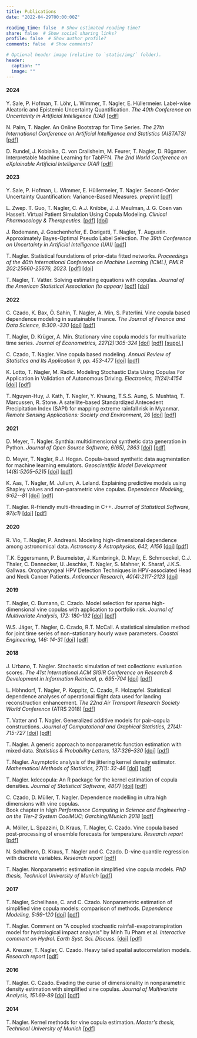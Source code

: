 ```yaml
---
title: Publications
date: "2022-04-29T00:00:00Z"

reading_time: false  # Show estimated reading time?
share: false  # Show social sharing links?
profile: false  # Show author profile?
comments: false  # Show comments?

# Optional header image (relative to `static/img/` folder).
header:
  caption: ""
  image: ""
---
```


#### 2024

Y. Sale, P. Hofman, T. Löhr, L. Wimmer, T. Nagler, E. Hüllermeier. Label-wise Aleatoric and Epistemic Uncertainty Quantification.
*The 40th Conference on Uncertainty in Artificial Intelligence (UAI)*
[[pdf]](../686_label_wise_aleatoric_and_epist.pdf)

N. Palm, T. Nagler.
An Online Bootstrap for Time Series. *The 27th International Conference on Artificial Intelligence and Statistics (AISTATS)*
[[pdf]](https://arxiv.org/abs/2310.19683)

D. Rundel, J. Kobialka, C. von Crailsheim, M. Feurer, T. Nagler, D. Rügamer. Interpretable Machine Learning for TabPFN. *The 2nd World Conference on eXplainable Artificial Intelligence (XAI)* [[pdf]](https://arxiv.org/abs/2403.10923)


#### 2023

Y. Sale, P. Hofman, L. Wimmer, E. Hüllermeier, T. Nagler. Second-Order Uncertainty Quantification: Variance-Based Measures. *preprint* [[pdf]](https://arxiv.org/abs/2401.00276)

L. Zwep. T. Guo, T. Nagler, C. A.J. Knibbe, J. J. Meulman, J. G. Coen van Hasselt. Virtual Patient Simulation Using Copula Modeling. 
*Clinical Pharmacology & Therapeutics.* [[pdf]](https://ascpt.onlinelibrary.wiley.com/doi/epdf/10.1002/cpt.3099)  [[doi]](https://doi.org/10.1002/cpt.3099)

J. Rodemann, J. Goschenhofer, E. Dorigatti, T. Nagler, T. Augustin. 
Approximately Bayes-Optimal Pseudo Label Selection. *The 39th Conference on Uncertainty in Artificial Intelligence (UAI)* [[pdf]](https://arxiv.org/abs/2302.08883)  

T. Nagler. Statistical foundations of prior-data fitted
networks. *Proceedings of the 40th International Conference on Machine Learning (ICML), PMLR 202:25660-25676, 2023.* [[pdf]](https://arxiv.org/abs/2305.11097)  [[doi]](https://proceedings.mlr.press/v202/nagler23a.html)

T. Nagler, T. Vatter. Solving estimating equations with copulas.
*Journal of the American Statistical Association (to appear)* [[pdf]](http://arxiv.org/abs/1801.10576) [[doi]](https://www.tandfonline.com/doi/full/10.1080/01621459.2023.2177545)


#### 2022

C. Czado, K. Bax, Ö. Sahin, T. Nagler, A. Min, S. Paterlini.
Vine copula based dependence modeling in sustainable finance.
*The Journal of Finance and Data Science, 8:309.-330* [[doi]](https://doi.org/10.1016/j.jfds.2022.11.003) [[pdf]](https://reader.elsevier.com/reader/sd/pii/S2405918822000162?token=E8BFC7734FEAFD473AB3B49A88D7AEE3AC94D5D7446909CF12D61785F5DFB6F1A4479A2D3786AA7A5A8EB2C209E8B574&originRegion=eu-west-1&originCreation=20221117161144)

T. Nagler, D. Krüger, A. Min.
Stationary vine copula models for multivariate time series. 
*Journal of Econometrics, 227(2):305-324* [[doi]](https://www.sciencedirect.com/science/article/pii/S0304407621003043) [[pdf]](https://www.sciencedirect.com/science/article/pii/S0304407621003043/pdfft?md5=e36d67f4b050cf9813f5fdbe51578b08&pid=1-s2.0-S0304407621003043-main.pdf)  [[suppl.]](https://ars.els-cdn.com/content/image/1-s2.0-S0304407621003043-mmc1.pdf)

C. Czado, T. Nagler.
Vine copula based modeling. 
*Annual Review of Statistics and Its Application 9, pp. 453-477* [[doi]](http://www.annualreviews.org/eprint/DMMEJGSBDRJ8NQIM3CVY/full/10.1146/annurev-statistics-040220-101153) [[pdf]](../vine-arisa.pdf)

K. Lotto, T. Nagler, M. Radic.
Modeling Stochastic Data Using Copulas For Application in Validation of Autonomous Driving. *Electronics, 11(24):4154* [[doi]](https://www.mdpi.com/2079-9292/11/24/4154) [[pdf]](https://www.mdpi.com/2079-9292/11/24/4154/pdf) 

T. Nguyen-Huy, J. Kath, T. Nagler, Y. Khaung, T.S.S. Aung, S. Mushtaq, T. Marcussen, R. Stone. 
A satellite-based Standardized Antecedent Precipitation Index (SAPI) for mapping extreme rainfall risk in Myanmar. 
*Remote Sensing Applications: Society and Environment*, 26 [[doi]](https://doi.org/10.1016/j.rsase.2022.100733) [[pdf]](https://pure.tudelft.nl/ws/files/117912721/1_s2.0_S2352938522000416_main.pdf)



#### 2021

D. Meyer, T. Nagler. 
Synthia: multidimensional synthetic data generation in Python. 
*Journal of Open Source Software, 6(65), 2863* [[doi]](https://joss.theoj.org/papers/10.21105/joss.02863) [[pdf]](https://joss.theoj.org/papers/10.21105/joss.02863) 

D. Meyer, T. Nagler, R.J. Hogan. 
Copula-based synthetic data augmentation for machine learning emulators.
*Geoscientific Model Development 14(8):5205–5215*  [[doi]](https://gmd.copernicus.org/articles/14/5205/2021/)  [[pdf]](https://arxiv.org/abs/2012.09037)  

K. Aas, T. Nagler, M. Jullum, A. Løland.
Explaining predictive models using Shapley values and non-parametric vine copulas. 
*Dependence Modeling, 9:62--81* [[doi]](https://doi.org/10.1515/demo-2021-0103) [[pdf]](https://doi.org/10.1515/demo-2021-0103)


T. Nagler.
R-friendly multi-threading in C++.
_Journal of Statistical Software, 97(c1)_  [[doi]](<https://www.jstatsoft.org/article/view/v097c01>) [[pdf]](https://www.jstatsoft.org/article/view/v097c01)  

#### 2020

R. Vio, T. Nagler, P. Andreani. 
Modeling high-dimensional dependence among astronomical data. 
*Astronomy & Astrophysics, 642, A156* [[doi]](<https://www.aanda.org/articles/aa/abs/2020/10/aa38585-20/aa38585-20.html>) [[pdf]](https://www.aanda.org/articles/aa/pdf/2020/10/aa38585-20.pdf)

T.K. Eggersmann,  P. Baumeister, J. Kumbringk, D. Mayr, E. Schmoeckel, C.J. Thaler, C. Dannecker,  U. Jeschke, T. Nagler, S. Mahner,  K. Sharaf, J.K.S. Gallwas.
Oropharyngeal HPV Detection Techniques in HPV-associated Head and Neck Cancer Patients.
*Anticancer Research, 40(4):2117-2123* [[doi]](<https://www.ncbi.nlm.nih.gov/pubmed/32234904?dopt=Abstract>)

#### 2019

T. Nagler, C. Bumann, C. Czado. 
Model selection for sparse high-dimensional vine copulas with application to portfolio risk.
*Journal of Multivariate Analysis, 172: 180-192* 
[[doi]](https://doi.org/10.1016/j.jmva.2019.03.004) [[pdf]](https://arxiv.org/abs/1801.09739)  

W.S. Jäger, T. Nagler, C. Czado, R.T. McCall.
A statistical simulation method for joint time series of non-stationary hourly wave parameters. 
*Coastal Engineering, 146: 14-31* [[doi]](https://www.sciencedirect.com/science/article/pii/S0378383918301777) [[pdf]](http://arxiv.org/abs/1810.12389) 

#### 2018

J. Urbano, T. Nagler.
Stochastic simulation of test collections: evaluation scores.
*The 41st International ACM SIGIR Conference on Research & Development in Information Retrieval, p. 695-704* 
[[doi]](https://dl.acm.org/citation.cfm?doid=3209978.3210043) [[pdf]](http://julian-urbano.info/files/publications/065-stochastic-simulation-test-collections-evaluation-scores.pdf) 

L. Höhndorf, T. Nagler, P. Koppitz, C. Czado, F. Holzapfel. 
Statistical dependence analyses of operational flight data used for landing reconstruction enhancement.
 *The 22nd Air Transport Research Society World Conference* (ATRS 2018) [[pdf]](https://arxiv.org/pdf/2206.09809.pdf)

T. Vatter and T. Nagler.
Generalized additive models for pair-copula constructions.
*Journal of Computational and Graphical Statistics, 27(4): 715-727* [[doi]](https://www.tandfonline.com/doi/full/10.1080/10618600.2018.1451338) [[pdf]](https://arxiv.org/abs/1608.01593) 

T. Nagler. 
A generic approach to nonparametric function estimation with mixed data.
*Statistics & Probability Letters, 137:326–330* 
[[doi]](https://www.sciencedirect.com/science/article/pii/S0167715218300853) [[pdf]](https://arxiv.org/abs/1704.07457)  

T. Nagler. 
Asymptotic analysis of the jittering kernel density estimator.
*Mathematical Methods of Statistics, 27(1): 32-46* 
[[doi]](https://link.springer.com/article/10.3103/S1066530718010027) [[pdf]](https://arxiv.org/abs/1705.05431) 

T. Nagler. 
kdecopula: An R package for the kernel estimation of copula densities.
*Journal of Statistical Software, 48(7)* 
[[doi]](https://www.jstatsoft.org/article/view/v084i07) [[pdf]](hhttps://www.jstatsoft.org/index.php/jss/article/view/v084i07/1211) 

C. Czado, D. Müller, T. Nagler. 
Dependence modelling in ultra high dimensions with vine copulas.   
Book chapter in *High Performance Computing in Science and Engineering - on the Tier-2 System CoolMUC; Garching/Munich 2018* [[pdf]](https://mediatum.ub.tum.de/doc/1439506/1439506.pdf) 

A. Möller, L. Spazzini, D. Kraus, T. Nagler, C. Czado. 
Vine copula based post-processing of ensemble forecasts for temperature.
*Research report* [[pdf]](http://arxiv.org/abs/1811.02255) 

N. Schallhorn, D. Kraus, T. Nagler and C. Czado. 
D-vine quantile regression with discrete variables.
*Research report* [[pdf]](http://arxiv.org/abs/1705.08310)


T. Nagler.
Nonparametric estimation in simplified vine copula models.
*PhD thesis, Technical University of Munich* [[pdf]](http://mediatum.ub.tum.de/node?id=1447138)  

#### 2017



T. Nagler, Schellhase, C. and C. Czado.
Nonparametric estimation of simplified vine copula models: comparison of methods.
*Dependence Modeling, 5:99-120* 
[[doi]](https://www.degruyter.com/view/j/demo.2017.5.issue-1/demo-2017-0007/demo-2017-0007.xml) [[pdf]](https://www.degruyter.com/document/doi/10.1515/demo-2017-0007/pdf)


T. Nagler.
Comment on "A coupled stochastic rainfall-evapotranspiration model for
hydrological impact analysis" by Minh Tu Pham et al. 
*Interactive comment on Hydrol. Earth Syst. Sci. Discuss.* 
[[doi]](http://www.hydrol-earth-syst-sci-discuss.net/hess-2017-161/hess-2017-161-RC1.pdf) [[pdf]](http://www.hydrol-earth-syst-sci-discuss.net/hess-2017-161/hess-2017-161-RC1-supplement.pdf) 

A. Kreuzer, T. Nagler, C. Czado. Heavy tailed spatial autocorrelation models.
*Research report* [[pdf]](https://arxiv.org/abs/1707.03165)


#### 2016

T. Nagler. C. Czado.
Evading the curse of dimensionality in nonparametric density estimation with simplified vine copulas.
*Journal of Multivariate Analysis, 151:69-89* 
[[doi]](http://www.sciencedirect.com/science/article/pii/S0047259X16300471)  [[pdf]](https://arxiv.org/abs/1503.03305)  


#### 2014


T. Nagler. Kernel methods for vine copula estimation.
*Master's thesis, Technical University of Munich* [[pdf]](https://mediatum.ub.tum.de/node?id=1231221)  

